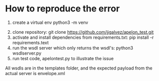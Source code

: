 # How to reproduce the error

 1. create a virtual env python3 -m venv <dir>
 2. clone repository:  git clone https://github.com/jjgalvez/apelon_test.git
 3. activate and install dependencies from requirements.txt:  pip install -r requirements.text
 4. run the wsdl server which only returns the wsdl's: python3 wsdlserver.py
 5. run test code, apelontest.py to illustrate the issue

 All wsdls are in the templates folder, and the expected payload from the actual server is envelope.xml
